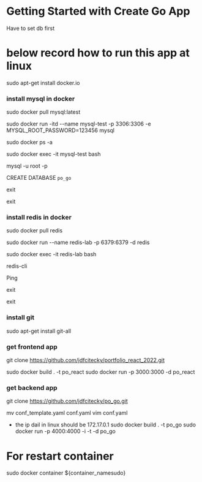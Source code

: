 # Getting Started with Create Go App
 Have to set db first


# below record how to run this app at linux

sudo apt-get install docker.io

### install mysql in docker
sudo docker pull mysql:latest

sudo docker run -itd --name mysql-test -p 3306:3306 -e MYSQL_ROOT_PASSWORD=123456 mysql

sudo docker ps -a

sudo docker exec -it mysql-test bash

mysql -u root -p

CREATE DATABASE `po_go`

exit

exit

### install redis in docker
sudo docker pull redis

sudo docker run --name redis-lab -p 6379:6379 -d redis

sudo docker exec -it redis-lab bash

redis-cli

Ping

exit

exit
### install git
sudo apt-get install git-all

### get frontend app
git clone https://github.com/jdfcitecky/portfolio_react_2022.git

sudo docker build . -t po_react
sudo docker run -p 3000:3000 -d po_react

### get backend app
git clone https://github.com/jdfcitecky/po_go.git

mv conf_template.yaml conf.yaml
vim conf.yaml
+ the ip dail in linux should be 172.17.0.1
sudo docker build . -t po_go
sudo docker run -p 4000:4000 -i -t -d po_go

# For restart container
sudo docker container ${container_namesudo}